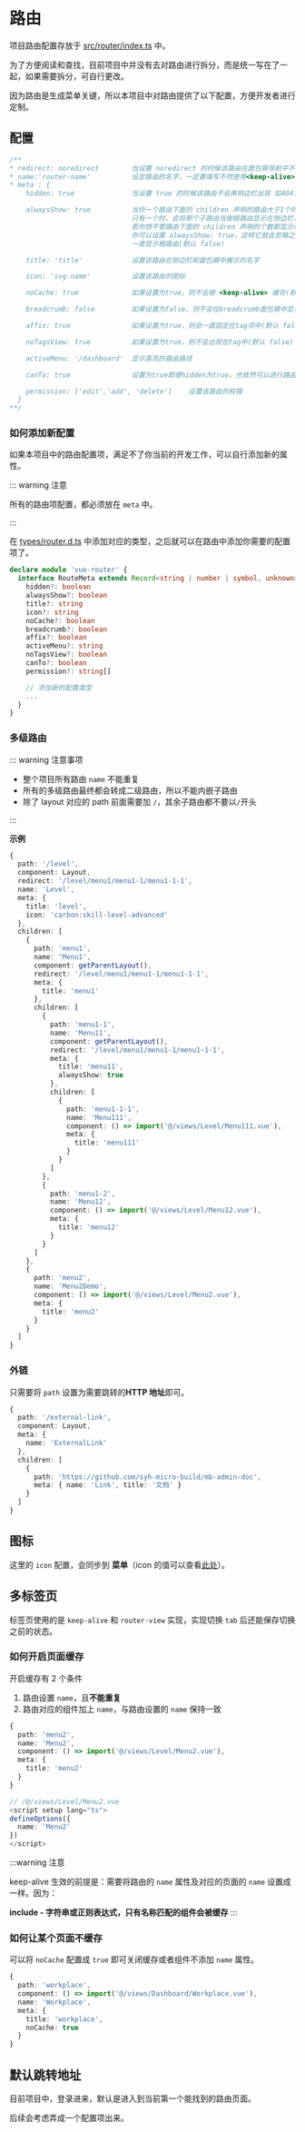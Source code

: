 # 路由

项目路由配置存放于 [src/router/index.ts](https://github.com/syh-micro-build/mb-admin/blob/master/src/router/index.ts) 中。

为了方便阅读和查找，目前项目中并没有去对路由进行拆分，而是统一写在了一起，如果需要拆分，可自行更改。

因为路由是生成菜单关键，所以本项目中对路由提供了以下配置，方便开发者进行定制。

## 配置

``` js
/**
* redirect: noredirect        当设置 noredirect 的时候该路由在面包屑导航中不可被点击
* name:'router-name'          设定路由的名字，一定要填写不然使用<keep-alive>时会出现各种问题
* meta : {
    hidden: true              当设置 true 的时候该路由不会再侧边栏出现 如404，login等页面(默认 false)

    alwaysShow: true          当你一个路由下面的 children 声明的路由大于1个时，自动会变成嵌套的模式，
                              只有一个时，会将那个子路由当做根路由显示在侧边栏，
                              若你想不管路由下面的 children 声明的个数都显示你的根路由，
                              你可以设置 alwaysShow: true，这样它就会忽略之前定义的规则，
                              一直显示根路由(默认 false)

    title: 'title'            设置该路由在侧边栏和面包屑中展示的名字

    icon: 'svg-name'          设置该路由的图标

    noCache: true             如果设置为true，则不会被 <keep-alive> 缓存(默认 false)

    breadcrumb: false         如果设置为false，则不会在breadcrumb面包屑中显示(默认 true)

    affix: true               如果设置为true，则会一直固定在tag项中(默认 false)

    noTagsView: true          如果设置为true，则不会出现在tag中(默认 false)

    activeMenu: '/dashboard'  显示高亮的路由路径

    canTo: true               设置为true即使hidden为true，也依然可以进行路由跳转(默认 false)

    permission: ['edit','add', 'delete']    设置该路由的权限
  }
**/
```

### 如何添加新配置

如果本项目中的路由配置项，满足不了你当前的开发工作，可以自行添加新的属性。

::: warning 注意

所有的路由项配置，都必须放在 `meta` 中。

:::

在 [types/router.d.ts](https://github.com/syh-micro-build/mb-admin/blob/master/types/router.d.ts) 中添加对应的类型，之后就可以在路由中添加你需要的配置项了。

```ts
declare module 'vue-router' {
  interface RouteMeta extends Record<string | number | symbol, unknown> {
    hidden?: boolean
    alwaysShow?: boolean
    title?: string
    icon?: string
    noCache?: boolean
    breadcrumb?: boolean
    affix?: boolean
    activeMenu?: string
    noTagsView?: boolean
    canTo?: boolean
    permission?: string[]

    // 添加新的配置类型
    ...
  }
}

```

### 多级路由

::: warning 注意事项

- 整个项目所有路由 `name` 不能重复
- 所有的多级路由最终都会转成二级路由，所以不能内嵌子路由
- 除了 layout 对应的 path 前面需要加 `/`，其余子路由都不要以`/`开头

:::

**示例**

```ts
{
  path: '/level',
  component: Layout,
  redirect: '/level/menu1/menu1-1/menu1-1-1',
  name: 'Level',
  meta: {
    title: 'level',
    icon: 'carbon:skill-level-advanced'
  },
  children: [
    {
      path: 'menu1',
      name: 'Menu1',
      component: getParentLayout(),
      redirect: '/level/menu1/menu1-1/menu1-1-1',
      meta: {
        title: 'menu1'
      },
      children: [
        {
          path: 'menu1-1',
          name: 'Menu11',
          component: getParentLayout(),
          redirect: '/level/menu1/menu1-1/menu1-1-1',
          meta: {
            title: 'menu11',
            alwaysShow: true
          },
          children: [
            {
              path: 'menu1-1-1',
              name: 'Menu111',
              component: () => import('@/views/Level/Menu111.vue'),
              meta: {
                title: 'menu111'
              }
            }
          ]
        },
        {
          path: 'menu1-2',
          name: 'Menu12',
          component: () => import('@/views/Level/Menu12.vue'),
          meta: {
            title: 'menu12'
          }
        }
      ]
    },
    {
      path: 'menu2',
      name: 'Menu2Demo',
      component: () => import('@/views/Level/Menu2.vue'),
      meta: {
        title: 'menu2'
      }
    }
  ]
}

```

### 外链

只需要将 `path` 设置为需要跳转的**HTTP 地址**即可。

```ts
{
  path: '/external-link',
  component: Layout,
  meta: {
    name: 'ExternalLink'
  },
  children: [
    {
      path: 'https://github.com/syh-micro-build/mb-admin-doc',
      meta: { name: 'Link', title: '文档' }
    }
  ]
}
```

## 图标

这里的 `icon` 配置，会同步到 **菜单**（icon 的值可以查看[此处](../components/icon.md)）。

## 多标签页

标签页使用的是 `keep-alive` 和 `router-view` 实现，实现切换 `tab` 后还能保存切换之前的状态。

### 如何开启页面缓存

开启缓存有 2 个条件

1. 路由设置 `name`，且**不能重复**
2. 路由对应的组件加上 `name`，与路由设置的 `name` 保持一致

```ts
{
  path: 'menu2',
  name: 'Menu2',
  component: () => import('@/views/Level/Menu2.vue'),
  meta: {
    title: 'menu2'
  }
}

// /@/views/Level/Menu2.vue
<script setup lang="ts">
defineOptions({
  name: 'Menu2'
})
</script>

```

:::warning 注意

keep-alive 生效的前提是：需要将路由的 `name` 属性及对应的页面的 `name` 设置成一样。因为：

**include - 字符串或正则表达式，只有名称匹配的组件会被缓存**
:::

### 如何让某个页面不缓存

可以将 `noCache` 配置成 `true` 即可关闭缓存或者组件不添加 `name` 属性。

```ts
{
  path: 'workplace',
  component: () => import('@/views/Dashboard/Workplace.vue'),
  name: 'Workplace',
  meta: {
    title: 'workplace',
    noCache: true
  }
}
```

## 默认跳转地址

目前项目中，登录进来，默认是进入到当前第一个能找到的路由页面。

后续会考虑弄成一个配置项出来。
